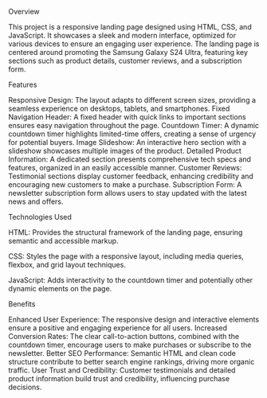 Overview

This project is a responsive landing page designed using HTML, CSS, and JavaScript. It showcases a sleek and modern interface, optimized for various devices to ensure an engaging user experience. The landing page is centered around promoting the Samsung Galaxy S24 Ultra, featuring key sections such as product details, customer reviews, and a subscription form.



Features

Responsive Design: The layout adapts to different screen sizes, providing a seamless experience on desktops, tablets, and smartphones.
Fixed Navigation Header: A fixed header with quick links to important sections ensures easy navigation throughout the page.
Countdown Timer: A dynamic countdown timer highlights limited-time offers, creating a sense of urgency for potential buyers.
Image Slideshow: An interactive hero section with a slideshow showcases multiple images of the product.
Detailed Product Information: A dedicated section presents comprehensive tech specs and features, organized in an easily accessible manner.
Customer Reviews: Testimonial sections display customer feedback, enhancing credibility and encouraging new customers to make a purchase.
Subscription Form: A newsletter subscription form allows users to stay updated with the latest news and offers.



Technologies Used

HTML: Provides the structural framework of the landing page, ensuring semantic and accessible markup.

CSS: Styles the page with a responsive layout, including media queries, flexbox, and grid layout techniques.

JavaScript: Adds interactivity to the countdown timer and potentially other dynamic elements on the page.


Benefits

Enhanced User Experience: The responsive design and interactive elements ensure a positive and engaging experience for all users.
Increased Conversion Rates: The clear call-to-action buttons, combined with the countdown timer, encourage users to make purchases or subscribe to the newsletter.
Better SEO Performance: Semantic HTML and clean code structure contribute to better search engine rankings, driving more organic traffic.
User Trust and Credibility: Customer testimonials and detailed product information build trust and credibility, influencing purchase decisions.
